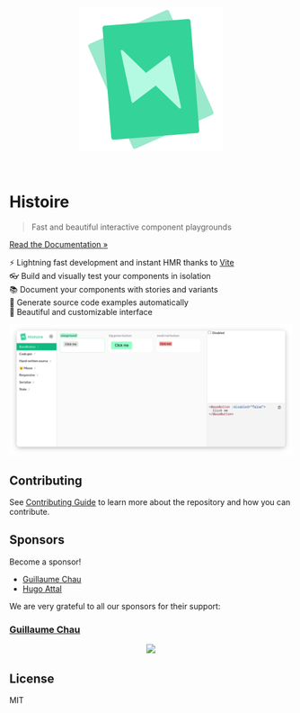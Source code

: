 <p align="center">
  <img src="./logo.svg" alt="Histoire logo" width="256px" height="256px">
</p>

<br>

# Histoire

> Fast and beautiful interactive component playgrounds

[Read the Documentation &raquo;](https://histoire.dev)

⚡️ Lightning fast development and instant HMR thanks to [Vite](http://vitejs.dev)  
👓 Build and visually test your components in isolation  
📚 Document your components with stories and variants  
📝 Generate source code examples automatically  
🎨 Beautiful and customizable interface  

![screenshot](./screenshot.png)

## Contributing

See [Contributing Guide](https://github.com/Akryum/histoire/blob/main/CONTRIBUTING.md) to learn more about the repository and how you can contribute.

## Sponsors

Become a sponsor!

- [Guillaume Chau](https://github.com/sponsors/Akryum)
- [Hugo Attal](https://github.com/sponsors/hugoattal)

We are very grateful to all our sponsors for their support:

### [Guillaume Chau](https://github.com/sponsors/Akryum)

<p align="center">
  <a href="https://guillaume-chau.info/sponsors/" target="_blank">
    <img src='https://akryum.netlify.app/sponsors.svg'/>
  </a>
</p>

## License

MIT
